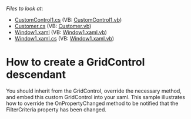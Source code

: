 <!-- default file list -->
*Files to look at*:

* [CustomControl1.cs](./CS/MyGridControl/CustomControl1.cs) (VB: [CustomControl1.vb](./VB/MyGridControl/CustomControl1.vb))
* [Customer.cs](./CS/WpfApplication1/Customer.cs) (VB: [Customer.vb](./VB/WpfApplication1/Customer.vb))
* [Window1.xaml](./CS/WpfApplication1/Window1.xaml) (VB: [Window1.xaml.vb](./VB/WpfApplication1/Window1.xaml.vb))
* [Window1.xaml.cs](./CS/WpfApplication1/Window1.xaml.cs) (VB: [Window1.xaml.vb](./VB/WpfApplication1/Window1.xaml.vb))
<!-- default file list end -->
# How to create a GridControl descendant


<p>You should inherit from the GridControl, override the necessary method, and embed this custom GridControl into your xaml. This sample illustrates how to override the OnPropertyChanged method to be notified that the FilterCriteria property has been changed.</p>

<br/>


